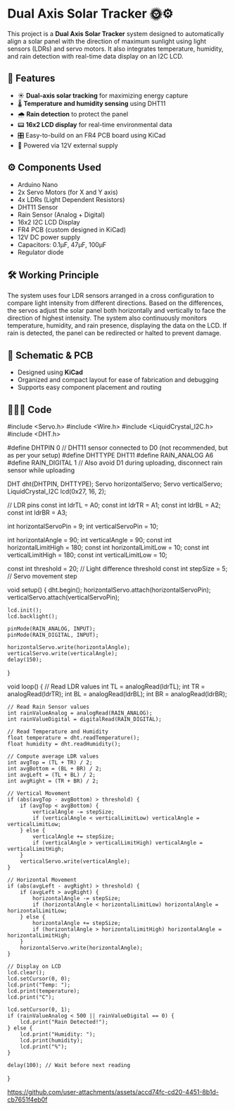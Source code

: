 # Dual Axis Solar Tracker 🌞⚙️

This project is a **Dual Axis Solar Tracker** system designed to automatically align a solar panel with the direction of maximum sunlight using light sensors (LDRs) and servo motors. It also integrates temperature, humidity, and rain detection with real-time data display on an I2C LCD.

## 📌 Features

- ☀️ **Dual-axis solar tracking** for maximizing energy capture
- 🌡️ **Temperature and humidity sensing** using DHT11
- 🌧️ **Rain detection** to protect the panel
- 📟 **16x2 LCD display** for real-time environmental data
- 🎛️ Easy-to-build on an FR4 PCB board using KiCad
- 🔌 Powered via 12V external supply

## ⚙️ Components Used

- Arduino Nano
- 2x Servo Motors (for X and Y axis)
- 4x LDRs (Light Dependent Resistors)
- DHT11 Sensor
- Rain Sensor (Analog + Digital)
- 16x2 I2C LCD Display
- FR4 PCB (custom designed in KiCad)
- 12V DC power supply
- Capacitors: 0.1µF, 47µF, 100µF
- Regulator diode

## 🛠️ Working Principle

The system uses four LDR sensors arranged in a cross configuration to compare light intensity from different directions. Based on the differences, the servos adjust the solar panel both horizontally and vertically to face the direction of highest intensity. The system also continuously monitors temperature, humidity, and rain presence, displaying the data on the LCD. If rain is detected, the panel can be redirected or halted to prevent damage.

## 📸 Schematic & PCB

- Designed using **KiCad**
- Organized and compact layout for ease of fabrication and debugging
- Supports easy component placement and routing

## 👩🏻‍💻 Code 

#include <Servo.h>
#include <Wire.h>
#include <LiquidCrystal_I2C.h>
#include <DHT.h>

#define DHTPIN 0        // DHT11 sensor connected to D0 (not recommended, but as per your setup)
#define DHTTYPE DHT11
#define RAIN_ANALOG A6
#define RAIN_DIGITAL 1  // Also avoid D1 during uploading, disconnect rain sensor while uploading

DHT dht(DHTPIN, DHTTYPE);
Servo horizontalServo;
Servo verticalServo;
LiquidCrystal_I2C lcd(0x27, 16, 2);

// LDR pins
const int ldrTL = A0;
const int ldrTR = A1;
const int ldrBL = A2;
const int ldrBR = A3;

int horizontalServoPin = 9;
int verticalServoPin = 10;

int horizontalAngle = 90;
int verticalAngle = 90;
const int horizontalLimitHigh = 180;
const int horizontalLimitLow = 10;
const int verticalLimitHigh = 180;
const int verticalLimitLow = 10;

const int threshold = 20; // Light difference threshold
const int stepSize = 5;   // Servo movement step

void setup() {
    dht.begin();
    horizontalServo.attach(horizontalServoPin);
    verticalServo.attach(verticalServoPin);

    lcd.init();
    lcd.backlight();

    pinMode(RAIN_ANALOG, INPUT);
    pinMode(RAIN_DIGITAL, INPUT);

    horizontalServo.write(horizontalAngle);
    verticalServo.write(verticalAngle);
    delay(150);
}

void loop() {
    // Read LDR values
    int TL = analogRead(ldrTL);
    int TR = analogRead(ldrTR);
    int BL = analogRead(ldrBL);
    int BR = analogRead(ldrBR);

    // Read Rain Sensor values
    int rainValueAnalog = analogRead(RAIN_ANALOG);
    int rainValueDigital = digitalRead(RAIN_DIGITAL);

    // Read Temperature and Humidity
    float temperature = dht.readTemperature();
    float humidity = dht.readHumidity();

    // Compute average LDR values
    int avgTop = (TL + TR) / 2;
    int avgBottom = (BL + BR) / 2;
    int avgLeft = (TL + BL) / 2;
    int avgRight = (TR + BR) / 2;

    // Vertical Movement
    if (abs(avgTop - avgBottom) > threshold) {
        if (avgTop < avgBottom) {
            verticalAngle -= stepSize;
            if (verticalAngle < verticalLimitLow) verticalAngle = verticalLimitLow;
        } else {
            verticalAngle += stepSize;
            if (verticalAngle > verticalLimitHigh) verticalAngle = verticalLimitHigh;
        }
        verticalServo.write(verticalAngle);
    }

    // Horizontal Movement
    if (abs(avgLeft - avgRight) > threshold) {
        if (avgLeft > avgRight) {
            horizontalAngle -= stepSize;
            if (horizontalAngle < horizontalLimitLow) horizontalAngle = horizontalLimitLow;
        } else {
            horizontalAngle += stepSize;
            if (horizontalAngle > horizontalLimitHigh) horizontalAngle = horizontalLimitHigh;
        }
        horizontalServo.write(horizontalAngle);
    }

    // Display on LCD
    lcd.clear();
    lcd.setCursor(0, 0);
    lcd.print("Temp: ");
    lcd.print(temperature);
    lcd.print("C");

    lcd.setCursor(0, 1);
    if (rainValueAnalog < 500 || rainValueDigital == 0) {
        lcd.print("Rain Detected!");
    } else {
        lcd.print("Humidity: ");
        lcd.print(humidity);
        lcd.print("%");
    }

    delay(100); // Wait before next reading
}


https://github.com/user-attachments/assets/accd74fc-cd20-4451-8b1d-cb7651f4eb0f

